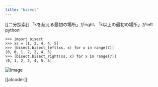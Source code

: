 ```yaml
---
title: "bisect"
---
```


[[二分探索]]
「kを超える最初の場所」がright、「k以上の最初の場所」がleft
python

```
>>> import bisect
>>> xs = [1, 2, 4, 4, 5]
>>> [bisect.bisect_left(xs, x) for x in range(7)]
[0, 0, 1, 2, 2, 4, 5]
>>> [bisect.bisect_right(xs, x) for x in range(7)]
[0, 1, 2, 2, 4, 5, 5]
```

![image](https://gyazo.com/357c7b0a1c8a25f8bf415ae5bbc791fa/thumb/1000)

[[atcoder]]
